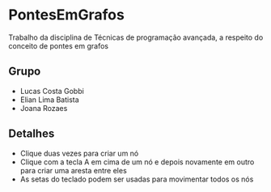# PontesEmGrafos
Trabalho da disciplina de Técnicas de programação avançada, a respeito do conceito de pontes em grafos

## Grupo
- Lucas Costa Gobbi
- Elian Lima Batista
- Joana Rozaes

## Detalhes
- Clique duas vezes para criar um nó
- Clique com a tecla A em cima de um nó e depois novamente em outro para criar uma aresta entre eles
- As setas do teclado podem ser usadas para movimentar todos os nós
